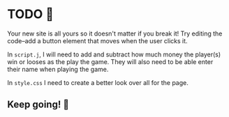 # TODO 🚧

Your new site is all yours so it doesn't matter if you break it! Try editing the code–add a button element that moves when the user clicks it.

In `script.j`, I will need to add and subtract how much money the player(s) win or looses as the play the game. They will also need to be able enter their name when playing the game.

In `style.css` I need to create a better look over all for the page.

## Keep going! 🚀
